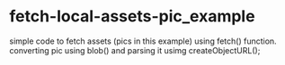 # fetch-local-assets-pic_example
simple code to fetch assets (pics in this example) using fetch() function.
converting pic using blob() and parsing it usimg createObjectURL();

